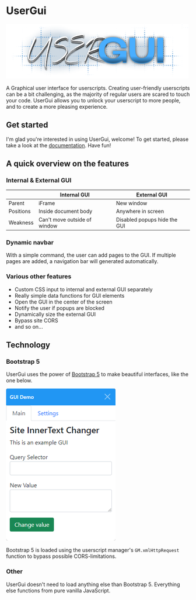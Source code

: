 # UserGui

<img src="media/usergui_logo.png" alt="logo" width="500"/>

A Graphical user interface for userscripts. Creating user-friendly userscripts can be a bit challenging, as the majority of regular users are scared to touch your code. UserGui allows you to unlock your userscript to more people, and to create a more pleasing experience.

## Get started

I'm glad you're interested in using UserGui, welcome! To get started, please take a look at the [documentation](). Have fun!

## A quick overview on the features

### Internal & External GUI

|           | Internal GUI                 | External GUI                 |
|-----------|------------------------------|------------------------------|
| Parent    | iFrame                       | New window                   |
| Positions | Inside document body         | Anywhere in screen           |
| Weakness  | Can't move outside of window | Disabled popups hide the GUI |

### Dynamic navbar

With a simple command, the user can add pages to the GUI. If multiple pages are added, a navigation bar will generated automatically.

### Various other features

* Custom CSS input to internal and external GUI separately
* Really simple data functions for GUI elements
* Open the GUI in the center of the screen
* Notify the user if popups are blocked
* Dynamically size the external GUI
* Bypass site CORS
* and so on...

## Technology

### Bootstrap 5

UserGui uses the power of [Bootstrap 5](https://getbootstrap.com/docs/5.0/getting-started/introduction/) to make beautiful interfaces, like the one below.

![Example GUI](media/example_gui.png)

Bootstrap 5 is loaded using the userscript manager's `GM.xmlHttpRequest` function to bypass possible CORS-limitations.

### Other

UserGui doesn't need to load anything else than Bootstrap 5. Everything else functions from pure vanilla JavaScript.
